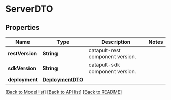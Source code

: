 # ServerDTO

## Properties
Name | Type | Description | Notes
------------ | ------------- | ------------- | -------------
**restVersion** | **String** | catapult-rest component version. | 
**sdkVersion** | **String** | catapult-sdk component version. | 
**deployment** | [**DeploymentDTO**](DeploymentDTO.md) |  | 

[[Back to Model list]](../README.md#documentation-for-models) [[Back to API list]](../README.md#documentation-for-api-endpoints) [[Back to README]](../README.md)


